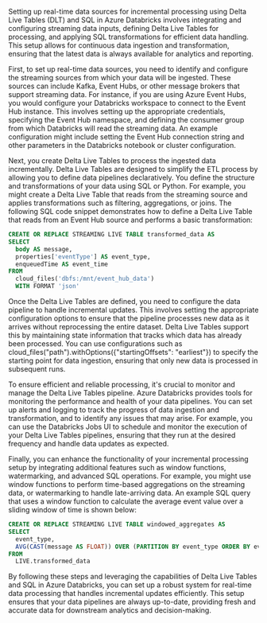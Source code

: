 Setting up real-time data sources for incremental processing using Delta Live Tables (DLT) and SQL in Azure Databricks involves integrating and configuring streaming data inputs, defining Delta Live Tables for processing, and applying SQL transformations for efficient data handling. This setup allows for continuous data ingestion and transformation, ensuring that the latest data is always available for analytics and reporting. 

First, to set up real-time data sources, you need to identify and configure the streaming sources from which your data will be ingested. These sources can include Kafka, Event Hubs, or other message brokers that support streaming data. For instance, if you are using Azure Event Hubs, you would configure your Databricks workspace to connect to the Event Hub instance. This involves setting up the appropriate credentials, specifying the Event Hub namespace, and defining the consumer group from which Databricks will read the streaming data. An example configuration might include setting the Event Hub connection string and other parameters in the Databricks notebook or cluster configuration.

Next, you create Delta Live Tables to process the ingested data incrementally. Delta Live Tables are designed to simplify the ETL process by allowing you to define data pipelines declaratively. You define the structure and transformations of your data using SQL or Python. For example, you might create a Delta Live Table that reads from the streaming source and applies transformations such as filtering, aggregations, or joins. The following SQL code snippet demonstrates how to define a Delta Live Table that reads from an Event Hub source and performs a basic transformation:

```sql
CREATE OR REPLACE STREAMING LIVE TABLE transformed_data AS
SELECT
  body AS message,
  properties['eventType'] AS event_type,
  enqueuedTime AS event_time
FROM
  cloud_files('dbfs:/mnt/event_hub_data')
  WITH FORMAT 'json'
```

Once the Delta Live Tables are defined, you need to configure the data pipeline to handle incremental updates. This involves setting the appropriate configuration options to ensure that the pipeline processes new data as it arrives without reprocessing the entire dataset. Delta Live Tables support this by maintaining state information that tracks which data has already been processed. You can use configurations such as cloud_files("path").withOptions({"startingOffsets": "earliest"}) to specify the starting point for data ingestion, ensuring that only new data is processed in subsequent runs.

To ensure efficient and reliable processing, it's crucial to monitor and manage the Delta Live Tables pipeline. Azure Databricks provides tools for monitoring the performance and health of your data pipelines. You can set up alerts and logging to track the progress of data ingestion and transformation, and to identify any issues that may arise. For example, you can use the Databricks Jobs UI to schedule and monitor the execution of your Delta Live Tables pipelines, ensuring that they run at the desired frequency and handle data updates as expected.

Finally, you can enhance the functionality of your incremental processing setup by integrating additional features such as window functions, watermarking, and advanced SQL operations. For example, you might use window functions to perform time-based aggregations on the streaming data, or watermarking to handle late-arriving data. An example SQL query that uses a window function to calculate the average event value over a sliding window of time is shown below:

```sql
CREATE OR REPLACE STREAMING LIVE TABLE windowed_aggregates AS
SELECT
  event_type,
  AVG(CAST(message AS FLOAT)) OVER (PARTITION BY event_type ORDER BY event_time RANGE BETWEEN INTERVAL 1 HOUR PRECEDING AND CURRENT ROW) AS avg_value
FROM
  LIVE.transformed_data
```
By following these steps and leveraging the capabilities of Delta Live Tables and SQL in Azure Databricks, you can set up a robust system for real-time data processing that handles incremental updates efficiently. This setup ensures that your data pipelines are always up-to-date, providing fresh and accurate data for downstream analytics and decision-making.